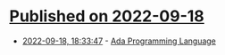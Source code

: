# [Published on 2022-09-18](index.md)

* [2022-09-18, 18:33:47](https://lobste.rs/s/nwporz/ada_programming_language) - [Ada Programming Language](https://ada-lang.io/)
